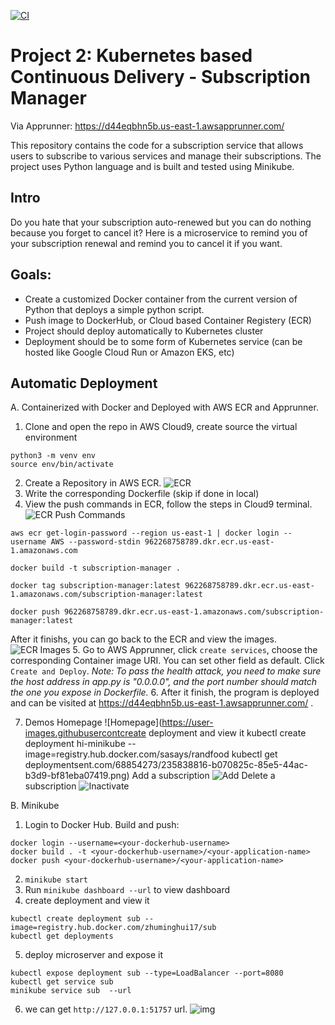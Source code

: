 [![CI](https://github.com/nogibjj/python-template/actions/workflows/cicd.yml/badge.svg)](https://github.com/nogibjj/python-template/actions/workflows/cicd.yml)
# Project 2: Kubernetes based Continuous Delivery - Subscription Manager

Via Apprunner: https://d44eqbhn5b.us-east-1.awsapprunner.com/

This repository contains the code for a subscription service that allows users to subscribe to various services and manage their subscriptions. The project uses Python language and is built and tested using Minikube.

## Intro

Do you hate that your subscription auto-renewed but you can do nothing because you forget to cancel it? Here is a microservice to remind you of your subscription renewal and remind you to cancel it if you want.

## Goals:
* Create a customized Docker container from the current version of Python that deploys a simple python script.
* Push image to DockerHub, or Cloud based Container Registery (ECR)
* Project should deploy automatically to Kubernetes cluster
* Deployment should be to some form of Kubernetes service (can be hosted like Google Cloud Run or Amazon EKS, etc)


## Automatic Deployment
A. Containerized with Docker and Deployed with AWS ECR and Apprunner.

   1. Clone and open the repo in AWS Cloud9, create source the virtual environment
   ```
   python3 -m venv env
   source env/bin/activate
   ```
   2. Create a Repository in AWS ECR.
   ![ECR](https://user-images.githubusercontent.com/68854273/235836315-1bdb3cf5-b844-497c-b32a-124167551e2a.png)
   3. Write the corresponding Dockerfile (skip if done in local)
   4. View the push commands in ECR, follow the steps in Cloud9 terminal.
   ![ECR Push Commands](https://user-images.githubusercontent.com/68854273/235836530-7305f394-3f11-4b1f-be4c-db66287f98d5.png)
   ```
   aws ecr get-login-password --region us-east-1 | docker login --username AWS --password-stdin 962268758789.dkr.ecr.us-east-1.amazonaws.com
   ```
   ```
   docker build -t subscription-manager .
   ```
   ```
   docker tag subscription-manager:latest 962268758789.dkr.ecr.us-east-1.amazonaws.com/subscription-manager:latest
   ```
   ```
   docker push 962268758789.dkr.ecr.us-east-1.amazonaws.com/subscription-manager:latest
   ```
   After it finishs, you can go back to the ECR and view the images.
   ![ECR Images](https://user-images.githubusercontent.com/68854273/235837125-2672abfe-b038-42df-9c1b-0b7707b12a49.png)
   5. Go to AWS Apprunner, click `create services`, choose the corresponding Container image URI. You can set other field as default. Click `Create and Deploy`. 
   *Note: To pass the health attack, you need to make sure the host address in app.py is "0.0.0.0", and the port number should match the one you expose in Dockerfile.*
   6. After it finish, the program is deployed and can be visited at https://d44eqbhn5b.us-east-1.awsapprunner.com/ .
   
   7. Demos
   Homepage
   ![Homepage](https://user-images.githubusercontcreate deployment and view it
    kubectl create deployment hi-minikube --image=registry.hub.docker.com/sasays/randfood
    kubectl get deploymentsent.com/68854273/235838816-b070825c-85e5-44ac-b3d9-bf81eba07419.png)
   Add a subscription
   ![Add](https://user-images.githubusercontent.com/68854273/235838852-e23b46d7-6cf9-473b-a3de-0ab41dbca81f.png)
   Delete a subscription
   ![Inactivate](https://user-images.githubusercontent.com/68854273/235838881-e8bcd9e8-ffd7-4449-bd28-08633f5a8d1b.png)

B. Minikube
   1. Login to Docker Hub. Build and push:
   ```
   docker login --username=<your-dockerhub-username>
   docker build . -t <your-dockerhub-username>/<your-application-name>
   docker push <your-dockerhub-username>/<your-application-name>
   ```
   2. `minikube start`
   3. Run `minikube dashboard --url` to view dashboard
   4. create deployment and view it
   ```
   kubectl create deployment sub --image=registry.hub.docker.com/zhuminghui17/sub
   kubectl get deployments
   ```
   5. deploy microserver and expose it
   ```
   kubectl expose deployment sub --type=LoadBalancer --port=8080
   kubectl get service sub
   minikube service sub  --url
   ```
   6. we can get `http://127.0.0.1:51757` url.
   ![img](https://user-images.githubusercontent.com/68854273/235875844-2bfc0192-f8a9-4938-a7c0-8dd4fd49b3d0.png)
   

   

